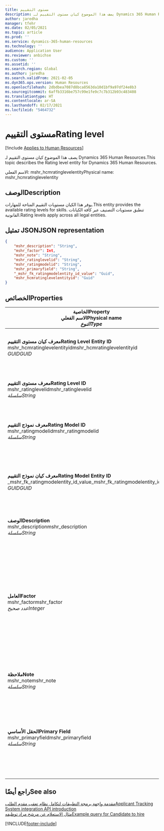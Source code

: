 ```yaml
---
title: مستوى التقييم
description: يصف هذا الموضوع كيان مستوى التقييم لـ Dynamics 365 Human Resources.
author: jaredha
manager: tfehr
ms.date: 02/05/2021
ms.topic: article
ms.prod: ''
ms.service: dynamics-365-human-resources
ms.technology: ''
audience: Application User
ms.reviewer: anbichse
ms.custom: ''
ms.assetid: ''
ms.search.region: Global
ms.author: jaredha
ms.search.validFrom: 2021-02-05
ms.dyn365.ops.version: Human Resources
ms.openlocfilehash: 2dbdbea7087d8bca8563da10d1bf9a97df24e8b3
ms.sourcegitcommit: 6affb3316be757c99e1fe9c7c7b312b93c483408
ms.translationtype: HT
ms.contentlocale: ar-SA
ms.lasthandoff: 02/17/2021
ms.locfileid: "5464732"
---
```

# <a name="rating-level"></a><span data-ttu-id="b056d-103">مستوى التقييم</span><span class="sxs-lookup"><span data-stu-id="b056d-103">Rating level</span></span>

[!include [Applies to Human Resources](../includes/applies-to-hr.md)]

<span data-ttu-id="b056d-104">يصف هذا الموضوع كيان مستوى التقييم لـ Dynamics 365 Human Resources.</span><span class="sxs-lookup"><span data-stu-id="b056d-104">This topic describes the Rating level entity for Dynamics 365 Human Resources.</span></span>

<span data-ttu-id="b056d-105">الاسم الفعلي: mshr_hcmratinglevelentity</span><span class="sxs-lookup"><span data-stu-id="b056d-105">Physical name: mshr_hcmratinglevelentity</span></span>

## <a name="description"></a><span data-ttu-id="b056d-106">الوصف</span><span class="sxs-lookup"><span data-stu-id="b056d-106">Description</span></span>

<span data-ttu-id="b056d-107">يوفر هذا الكيان مستويات التقييم المتاحة للمهارات.</span><span class="sxs-lookup"><span data-stu-id="b056d-107">This entity provides the available rating levels for skills.</span></span> <span data-ttu-id="b056d-108">تنطبق مستويات التصنيف عبر كافة الكيانات القانونية.</span><span class="sxs-lookup"><span data-stu-id="b056d-108">Rating levels apply across all legal entities.</span></span>

## <a name="json-representation"></a><span data-ttu-id="b056d-109">تمثيل JSON</span><span class="sxs-lookup"><span data-stu-id="b056d-109">JSON representation</span></span>

```json
{
    "mshr_description": "String",
    "mshr_factor": Int,
    "mshr_note": "String",
    "mshr_ratinglevelid": "String",
    "mshr_ratingmodelid": "String",
    "mshr_primaryfield": "String",
    "_mshr_fk_ratingmodelentity_id_value": "Guid",
    "mshr_hcmratinglevelentityid": "Guid"
}
```

## <a name="properties"></a><span data-ttu-id="b056d-110">الخصائص</span><span class="sxs-lookup"><span data-stu-id="b056d-110">Properties</span></span>

| <span data-ttu-id="b056d-111">الخاصية</span><span class="sxs-lookup"><span data-stu-id="b056d-111">Property</span></span><br><span data-ttu-id="b056d-112">**الاسم الفعلي**</span><span class="sxs-lookup"><span data-stu-id="b056d-112">**Physical name**</span></span><br><span data-ttu-id="b056d-113">**_النوع_**</span><span class="sxs-lookup"><span data-stu-id="b056d-113">**_Type_**</span></span> | <span data-ttu-id="b056d-114">استخدام</span><span class="sxs-lookup"><span data-stu-id="b056d-114">Use</span></span> | <span data-ttu-id="b056d-115">الوصف</span><span class="sxs-lookup"><span data-stu-id="b056d-115">Description</span></span> |
| --- | --- | --- |
| <span data-ttu-id="b056d-116">**معرف كيان مستوى التقييم**</span><span class="sxs-lookup"><span data-stu-id="b056d-116">**Rating Level Entity ID**</span></span><br><span data-ttu-id="b056d-117">mshr_hcmratinglevelentityid</span><span class="sxs-lookup"><span data-stu-id="b056d-117">mshr_hcmratinglevelentityid</span></span><br><span data-ttu-id="b056d-118">*GUID*</span><span class="sxs-lookup"><span data-stu-id="b056d-118">*GUID*</span></span> | <span data-ttu-id="b056d-119">للقراءة فقط</span><span class="sxs-lookup"><span data-stu-id="b056d-119">Read-only</span></span><br><span data-ttu-id="b056d-120">مطلوب</span><span class="sxs-lookup"><span data-stu-id="b056d-120">Required</span></span><br><span data-ttu-id="b056d-121">منشأ بواسطة النظام</span><span class="sxs-lookup"><span data-stu-id="b056d-121">System-generated</span></span> | <span data-ttu-id="b056d-122">معرف فريد منشأ بواسطة النظام للمستوى.</span><span class="sxs-lookup"><span data-stu-id="b056d-122">The system-generated unique identifier for the level.</span></span> |
| <span data-ttu-id="b056d-123">**معرف مستوى التقييم**</span><span class="sxs-lookup"><span data-stu-id="b056d-123">**Rating Level ID**</span></span><br><span data-ttu-id="b056d-124">mshr_ratinglevelid</span><span class="sxs-lookup"><span data-stu-id="b056d-124">mshr_ratinglevelid</span></span><br><span data-ttu-id="b056d-125">*سلسلة*</span><span class="sxs-lookup"><span data-stu-id="b056d-125">*String*</span></span> | <span data-ttu-id="b056d-126">قراءة/كتابة</span><span class="sxs-lookup"><span data-stu-id="b056d-126">Read/write</span></span><br><span data-ttu-id="b056d-127">مطلوب</span><span class="sxs-lookup"><span data-stu-id="b056d-127">Required</span></span> | <span data-ttu-id="b056d-128">معرف فريد قابل للقراءة بواسطة المستخدم للمستوى.</span><span class="sxs-lookup"><span data-stu-id="b056d-128">User-readable unique identifier for the level.</span></span> |
| <span data-ttu-id="b056d-129">**معرف نموذج التقييم**</span><span class="sxs-lookup"><span data-stu-id="b056d-129">**Rating Model ID**</span></span><br><span data-ttu-id="b056d-130">mshr_ratingmodelid</span><span class="sxs-lookup"><span data-stu-id="b056d-130">mshr_ratingmodelid</span></span><br><span data-ttu-id="b056d-131">*سلسلة*</span><span class="sxs-lookup"><span data-stu-id="b056d-131">*String*</span></span> | <span data-ttu-id="b056d-132">قراءة/كتابة</span><span class="sxs-lookup"><span data-stu-id="b056d-132">Read/write</span></span><br><span data-ttu-id="b056d-133">مطلوب</span><span class="sxs-lookup"><span data-stu-id="b056d-133">Required</span></span> | <span data-ttu-id="b056d-134">نموذج التقييم الذي ينتمي إليه مستوى التقييم.</span><span class="sxs-lookup"><span data-stu-id="b056d-134">The rating model to which the rating level belongs.</span></span> |
| <span data-ttu-id="b056d-135">**معرف كيان نموذج التقييم**</span><span class="sxs-lookup"><span data-stu-id="b056d-135">**Rating Model Entity ID**</span></span><br><span data-ttu-id="b056d-136">_mshr_fk_ratingmodelentity_id_value</span><span class="sxs-lookup"><span data-stu-id="b056d-136">_mshr_fk_ratingmodelentity_id_value</span></span><br><span data-ttu-id="b056d-137">*GUID*</span><span class="sxs-lookup"><span data-stu-id="b056d-137">*GUID*</span></span> | <span data-ttu-id="b056d-138">للقراءة فقط</span><span class="sxs-lookup"><span data-stu-id="b056d-138">Read-only</span></span><br><span data-ttu-id="b056d-139">مطلوب</span><span class="sxs-lookup"><span data-stu-id="b056d-139">Required</span></span><br><span data-ttu-id="b056d-140">المفتاح الخارجي: mshr_hcmratingmodelentityid لـ mshr_hcmratingmodelentity</span><span class="sxs-lookup"><span data-stu-id="b056d-140">Foreign key: mshr_hcmratingmodelentityid of mshr_hcmratingmodelentity</span></span> | <span data-ttu-id="b056d-141">المعرف المنشأ بواسطة النظام لنموذج التقييم الذي ينتمي إليه مستوى التقييم.</span><span class="sxs-lookup"><span data-stu-id="b056d-141">The system-generated identifier for the rating model to which the rating level belongs.</span></span> |
| <span data-ttu-id="b056d-142">**‏‏الوصف**</span><span class="sxs-lookup"><span data-stu-id="b056d-142">**Description**</span></span><br><span data-ttu-id="b056d-143">mshr_description</span><span class="sxs-lookup"><span data-stu-id="b056d-143">mshr_description</span></span><br><span data-ttu-id="b056d-144">*سلسلة*</span><span class="sxs-lookup"><span data-stu-id="b056d-144">*String*</span></span> | <span data-ttu-id="b056d-145">قراءة/كتابة</span><span class="sxs-lookup"><span data-stu-id="b056d-145">Read/write</span></span><br><span data-ttu-id="b056d-146">مطلوب</span><span class="sxs-lookup"><span data-stu-id="b056d-146">Required</span></span> | <span data-ttu-id="b056d-147">الوصف الخاص بمستوى التقييم.</span><span class="sxs-lookup"><span data-stu-id="b056d-147">The description of the rating level.</span></span> |
| <span data-ttu-id="b056d-148">**العامل‬**</span><span class="sxs-lookup"><span data-stu-id="b056d-148">**Factor**</span></span><br><span data-ttu-id="b056d-149">mshr_factor</span><span class="sxs-lookup"><span data-stu-id="b056d-149">mshr_factor</span></span><br><span data-ttu-id="b056d-150">*عدد صحيح*</span><span class="sxs-lookup"><span data-stu-id="b056d-150">*Integer*</span></span> | <span data-ttu-id="b056d-151">قراءة/كتابة</span><span class="sxs-lookup"><span data-stu-id="b056d-151">Read/write</span></span><br><span data-ttu-id="b056d-152">مطلوب</span><span class="sxs-lookup"><span data-stu-id="b056d-152">Required</span></span> | <span data-ttu-id="b056d-153">العامل لمستوى التقييم.</span><span class="sxs-lookup"><span data-stu-id="b056d-153">The factor for the rating level.</span></span> <span data-ttu-id="b056d-154">وعندما تقوم بمقارنة الأصناف برقم مختلف لمستويات التقييم، يتم استخدام العامل لتسوية النتائج.</span><span class="sxs-lookup"><span data-stu-id="b056d-154">When you compare items with a different number of rating levels, the factor is used to normalize the scores.</span></span> <span data-ttu-id="b056d-155">يجب أن تكون القيمة عددًا صحيحًا بين 0 و9.</span><span class="sxs-lookup"><span data-stu-id="b056d-155">The value must be an integer between 0 and 9.</span></span> |
| <span data-ttu-id="b056d-156">**ملاحظة**</span><span class="sxs-lookup"><span data-stu-id="b056d-156">**Note**</span></span><br><span data-ttu-id="b056d-157">mshr_note</span><span class="sxs-lookup"><span data-stu-id="b056d-157">mshr_note</span></span><br><span data-ttu-id="b056d-158">*سلسلة*</span><span class="sxs-lookup"><span data-stu-id="b056d-158">*String*</span></span> | <span data-ttu-id="b056d-159">قراءة/كتابة</span><span class="sxs-lookup"><span data-stu-id="b056d-159">Read/write</span></span><br><span data-ttu-id="b056d-160">اختياري</span><span class="sxs-lookup"><span data-stu-id="b056d-160">Optional</span></span> | <span data-ttu-id="b056d-161">أية ملاحظات مرتبطة بمستوى التقييم.</span><span class="sxs-lookup"><span data-stu-id="b056d-161">Any notes associated with the rating level.</span></span> |
| <span data-ttu-id="b056d-162">**الحقل الأساسي**</span><span class="sxs-lookup"><span data-stu-id="b056d-162">**Primary Field**</span></span><br><span data-ttu-id="b056d-163">mshr_primaryfield</span><span class="sxs-lookup"><span data-stu-id="b056d-163">mshr_primaryfield</span></span><br><span data-ttu-id="b056d-164">*سلسلة*</span><span class="sxs-lookup"><span data-stu-id="b056d-164">*String*</span></span> | <span data-ttu-id="b056d-165">للقراءة فقط</span><span class="sxs-lookup"><span data-stu-id="b056d-165">Read-only</span></span><br><span data-ttu-id="b056d-166">مطلوب</span><span class="sxs-lookup"><span data-stu-id="b056d-166">Required</span></span> | <span data-ttu-id="b056d-167">حقل المطلوب استخدامه كمعرف لسجل الكيان.</span><span class="sxs-lookup"><span data-stu-id="b056d-167">Field to be used as an identifier of the entity record.</span></span> <span data-ttu-id="b056d-168">مجموعة معرف مستوى التقييم ومعرف نموذج التقييم.</span><span class="sxs-lookup"><span data-stu-id="b056d-168">Combination of rating level ID and rating model ID.</span></span> |

## <a name="see-also"></a><span data-ttu-id="b056d-169">راجع أيضًا</span><span class="sxs-lookup"><span data-stu-id="b056d-169">See also</span></span>

[<span data-ttu-id="b056d-170">مقدمة واجهة برمجة التطبيقات لتكامل نظام تعقب مقدم الطلب</span><span class="sxs-lookup"><span data-stu-id="b056d-170">Applicant Tracking System integration API introduction</span></span>](hr-admin-integration-ats-api-introduction.md)<br>
[<span data-ttu-id="b056d-171">مثال الاستعلام عن مرشح مراد توظيفه</span><span class="sxs-lookup"><span data-stu-id="b056d-171">Example query for Candidate to hire</span></span>](hr-admin-integration-ats-api-candidate-to-hire-example-query.md)



[!INCLUDE[footer-include](../includes/footer-banner.md)]